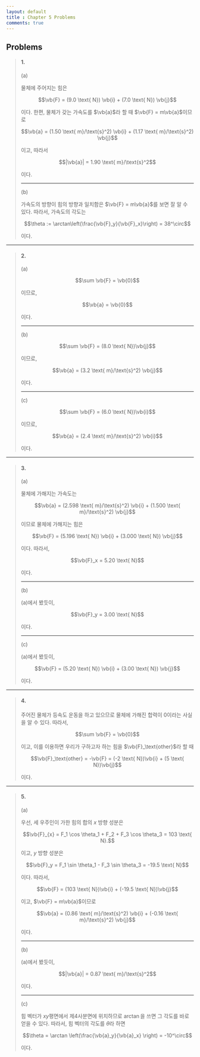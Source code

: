 ```yaml
---
layout: default
title : Chapter 5 Problems
comments: true
---
```


## Problems

> #### 1.
>
> (a)
>
> 물체에 주어지는 힘은
>
> $$\vb{F} = (9.0 \text{ N}) \vb{i} + (7.0 \text{ N}) \vb{j}$$
>
> 이다. 한편, 물체가 갖는 가속도를 $\vb{a}$라 할 때 $\vb{F} = m\vb{a}$이므로 
>
> $$\vb{a} = (1.50 \text{ m}/\text{s}^2) \vb{i} + (1.17 \text{ m}/\text{s}^2) \vb{j}$$
>
> 이고, 따라서
>
> $$|\vb{a}| = 1.90 \text{ m}/\text{s}^2$$
>
> 이다.
>
> ---
>
> (b)
>
> 가속도의 방향이 힘의 방향과 일치함은 $\vb{F} = m\vb{a}$를 보면 잘 알 수 있다. 따라서, 가속도의 각도는
>
> $$\theta := \arctan\left(\frac{\vb{F}_y}{\vb{F}_x}\right) = 38^\circ$$
>
> 이다.

---

> #### 2.
>
> (a)
>
> $$\sum \vb{F} = \vb{0}$$
>
> 이므로, 
>
> $$\vb{a} = \vb{0}$$
>
> 이다.
>
> ---
>
> (b)
>
> $$\sum \vb{F} = (8.0 \text{ N})\vb{j}$$
>
> 이므로,
>
> $$\vb{a} = (3.2 \text{ m}/\text{s}^2) \vb{j}$$
>
> 이다.
>
> ---
>
> (c)
>
> $$\sum \vb{F} = (6.0 \text{ N})\vb{i}$$
>
> 이므로,
>
> $$\vb{a} = (2.4 \text{ m}/\text{s}^2) \vb{i}$$
>
> 이다.

---

> #### 3.
>
> (a)
>
> 물체에 가해지는 가속도는
>
> $$\vb{a} = (2.598 \text{ m}/\text{s}^2) \vb{i} + (1.500 \text{ m}/\text{s}^2) \vb{j}$$
>
> 이므로 물체에 가해지는 힘은
>
> $$\vb{F} = (5.196 \text{ N}) \vb{i} + (3.000 \text{ N}) \vb{j}$$
>
> 이다. 따라서, 
>
> $$\vb{F}_x = 5.20 \text{ N}$$
>
> 이다.
>
> ---
>
> (b)
>
> (a)에서 봤듯이, 
>
> $$\vb{F}_y = 3.00 \text{ N}$$
>
> 이다.
>
> ---
>
> (c)
>
> (a)에서 봤듯이,
>
> $$\vb{F} = (5.20 \text{ N}) \vb{i} + (3.00 \text{ N}) \vb{j}$$
>
> 이다.

---

> #### 4. 
>
> 주어진 물체가 등속도 운동을 하고 있으므로 물체에 가해진 합력이 0이라는 사실을 알 수 있다. 따라서, 
>
> $$\sum \vb{F} = \vb{0}$$
>
> 이고, 이를 이용하면 우리가 구하고자 하는 힘을 $\vb{F}_\text{other}$라 할 때
>
> $$\vb{F}_\text{other} = -\vb{F} = (-2 \text{ N})\vb{i} + (5 \text{ N})\vb{j}$$
>
> 이다.

---

> #### 5.
>
> (a)
>
> 우선, 세 우주인이 가한 힘의 합의 $x$ 방향 성분은
>
> $$\vb{F}_{x} = F_1 \cos \theta_1 + F_2 + F_3 \cos \theta_3 = 103 \text{ N}.$$
>
> 이고, $y$ 방향 성분은
>
> $$\vb{F}_y = F_1 \sin \theta_1 - F_3 \sin \theta_3 = -19.5 \text{ N}$$
>
> 이다. 따라서,
>
> $$\vb{F} = (103 \text{ N})\vb{i} + (-19.5 \text{ N})\vb{j}$$
>
> 이고, $\vb{F} = m\vb{a}$이므로
>
> $$\vb{a} = (0.86 \text{ m}/\text{s}^2) \vb{i} + (-0.16 \text{ m}/\text{s}^2) \vb{j}$$
>
> 이다.
>
> ---
>
> (b)
>
> (a)에서 봤듯이,
> 
> $$|\vb{a}| = 0.87 \text{ m}/\text{s}^2$$
>
> 이다.
>
> ---
>
> (c)
>
> 힘 벡터가 $xy$평면에서 제4사분면에 위치하므로 $\arctan$을 쓰면 그 각도를 바로 얻을 수 있다. 따라서, 힘 벡터의 각도를 $\theta$라 하면
>
> $$\theta = \arctan \left(\frac{\vb{a}_y}{\vb{a}_x} \right) = -10^\circ$$
>
> 이다.